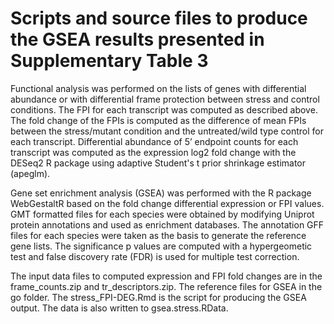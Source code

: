 # Scripts and source files to produce the GSEA results presented in Supplementary Table 3

Functional analysis was performed on the lists of genes with differential abundance or with differential frame protection between stress and control conditions. The FPI for each transcript was computed as described above. The fold change of the FPIs is computed as the difference of mean FPIs between the stress/mutant condition and the untreated/wild type control for each transcript. Differential abundance of 5’ endpoint counts for each transcript was computed as the expression log2 fold change with the DESeq2 R package using adaptive Student's t prior shrinkage estimator (apeglm). 

Gene set enrichment analysis (GSEA) was performed with the R package WebGestaltR based on the fold change differential expression or FPI values. GMT formatted files for each species were obtained by modifying Uniprot protein annotations and used as enrichment databases. The annotation GFF files for each species were taken as the basis to generate the reference gene lists. The significance p values are computed with a hypergeometic test and false discovery rate (FDR) is used for multiple test correction. 

The input data files to computed expression and FPI fold changes are in the frame_counts.zip and tr_descriptors.zip. The reference files for GSEA in the go folder. 
The stress_FPI-DEG.Rmd is the script for producing the GSEA output. The data is also written to gsea.stress.RData. 
